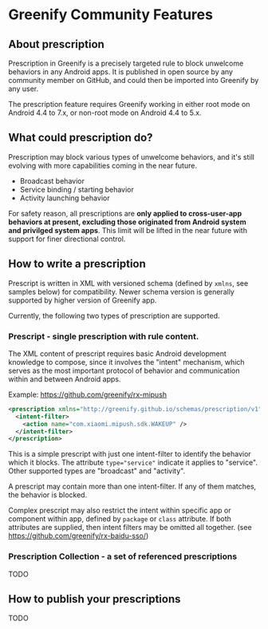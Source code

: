 # Greenify Community Features

## About prescription

Prescription in Greenify is a precisely targeted rule to block unwelcome behaviors in any Android apps. It is published in open source by any community member on GitHub, and could then be imported into Greenify by any user.

The prescription feature requires Greenify working in either root mode on Android 4.4 to 7.x, or non-root mode on Android 4.4 to 5.x.

## What could prescription do?

Prescription may block various types of unwelcome behaviors, and it's still evolving with more capabilities coming in the near future.

* Broadcast behavior
* Service binding / starting behavior
* Activity launching behavior

For safety reason, all prescriptions are **only applied to cross-user-app behaviors at present, excluding those originated from Android system and privilged system apps**. This limit will be lifted in the near future with support for finer directional control.

## How to write a prescription

Prescript is written in XML with versioned schema (defined by `xmlns`, see samples below) for compatibility. Newer schema version is generally supported by higher version of Greenify app.

Currently, the following two types of prescription are supported.

### Prescript - single prescription with rule content.

The XML content of prescript requires basic Android development knowledge to compose, since it involves the "intent" mechanism, which serves as the most important protocol of behavior and communication within and between Android apps.

Example: https://github.com/greenify/rx-mipush

```xml
<prescription xmlns="http://greenify.github.io/schemas/prescription/v1" type="service">
  <intent-filter>
    <action name="com.xiaomi.mipush.sdk.WAKEUP" />
  </intent-filter>
</prescription>
```

This is a simple prescript with just one intent-filter to identify the behavior which it blocks. The attribute `type="service"` indicate it applies to "service". Other supported types are "broadcast" and "activity".

A prescript may contain more than one intent-filter. If any of them matches, the behavior is blocked.

Complex prescript may also restrict the intent within specific app or component within app, defined by `package` or `class` attribute. If both attributes are supplied, then intent filters may be omitted all together. (see https://github.com/greenify/rx-baidu-sso/)

### Prescription Collection - a set of referenced prescriptions

TODO

## How to publish your prescriptions

TODO
